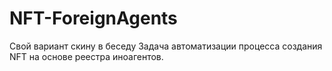 # NFT-ForeignAgents
Свой вариант скину в беседу
Задача автоматизации процесса создания NFT на основе реестра иноагентов.

